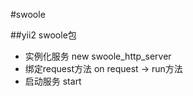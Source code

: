 #swoole

##yii2 swoole包

- 实例化服务 new swoole_http_server
- 绑定request方法 on request -> run方法
- 启动服务 start